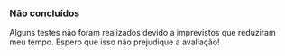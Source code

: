 ### Não concluídos

Alguns testes não foram realizados devido a imprevistos que reduziram meu tempo. Espero que isso não prejudique a avaliação!

